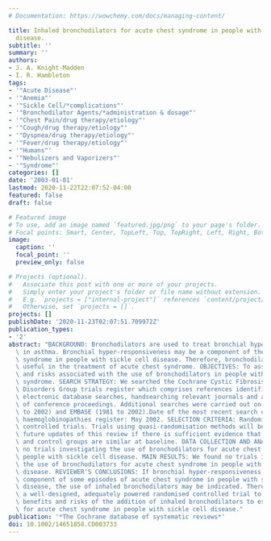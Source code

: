 ```yaml
---
# Documentation: https://wowchemy.com/docs/managing-content/

title: Inhaled bronchodilators for acute chest syndrome in people with sickle cell
  disease.
subtitle: ''
summary: ''
authors:
- J. A. Knight-Madden
- I. R. Hambleton
tags:
- '"Acute Disease"'
- '"Anemia"'
- '"Sickle Cell/*complications"'
- '"Bronchodilator Agents/*administration & dosage"'
- '"Chest Pain/drug therapy/etiology"'
- '"Cough/drug therapy/etiology"'
- '"Dyspnea/drug therapy/etiology"'
- '"Fever/drug therapy/etiology"'
- '"Humans"'
- '"Nebulizers and Vaporizers"'
- '"Syndrome"'
categories: []
date: '2003-01-01'
lastmod: 2020-11-22T22:07:52-04:00
featured: false
draft: false

# Featured image
# To use, add an image named `featured.jpg/png` to your page's folder.
# Focal points: Smart, Center, TopLeft, Top, TopRight, Left, Right, BottomLeft, Bottom, BottomRight.
image:
  caption: ''
  focal_point: ''
  preview_only: false

# Projects (optional).
#   Associate this post with one or more of your projects.
#   Simply enter your project's folder or file name without extension.
#   E.g. `projects = ["internal-project"]` references `content/project/deep-learning/index.md`.
#   Otherwise, set `projects = []`.
projects: []
publishDate: '2020-11-23T02:07:51.709972Z'
publication_types:
- '2'
abstract: "BACKGROUND: Bronchodilators are used to treat bronchial hyper-responsiveness\
  \ in asthma. Bronchial hyper-responsiveness may be a component of the acute chest\
  \ syndrome in people with sickle cell disease. Therefore, bronchodilators may be\
  \ useful in the treatment of acute chest syndrome. OBJECTIVES: To assess the benefits\
  \ and risks associated with the use of bronchodilators in people with acute chest\
  \ syndrome. SEARCH STRATEGY: We searched the Cochrane Cystic Fibrosis and Genetic\
  \ Disorders Group trials register which comprises references identified from comprehensive\
  \ electronic database searches, handsearching relevant journals and abstract books\
  \ of conference proceedings. Additional searches were carried out on MEDLINE (1966\
  \ to 2002) and EMBASE (1981 to 2002).Date of the most recent search of the Group's\
  \ haemoglobinopathies register: May 2002. SELECTION CRITERIA: Randomised or quasi-randomised\
  \ controlled trials. Trials using quasi-randomisation methods will be included in\
  \ future updates of this review if there is sufficient evidence that the treatment\
  \ and control groups are similar at baseline. DATA COLLECTION AND ANALYSIS: We found\
  \ no trials investigating the use of bronchodilators for acute chest syndrome in\
  \ people with sickle cell disease. MAIN RESULTS: We found no trials investigating\
  \ the use of bronchodilators for acute chest syndrome in people with sickle cell\
  \ disease. REVIEWER'S CONCLUSIONS: If bronchial hyper-responsiveness is an important\
  \ component of some episodes of acute chest syndrome in people with sickle cell\
  \ disease, the use of inhaled bronchodilators may be indicated. There is need for\
  \ a well-designed, adequately powered randomised controlled trial to assess the\
  \ benefits and risks of the addition of inhaled bronchodilators to established therapies\
  \ for acute chest syndrome in people with sickle cell disease."
publication: '*The Cochrane database of systematic reviews*'
doi: 10.1002/14651858.CD003733
---
```

